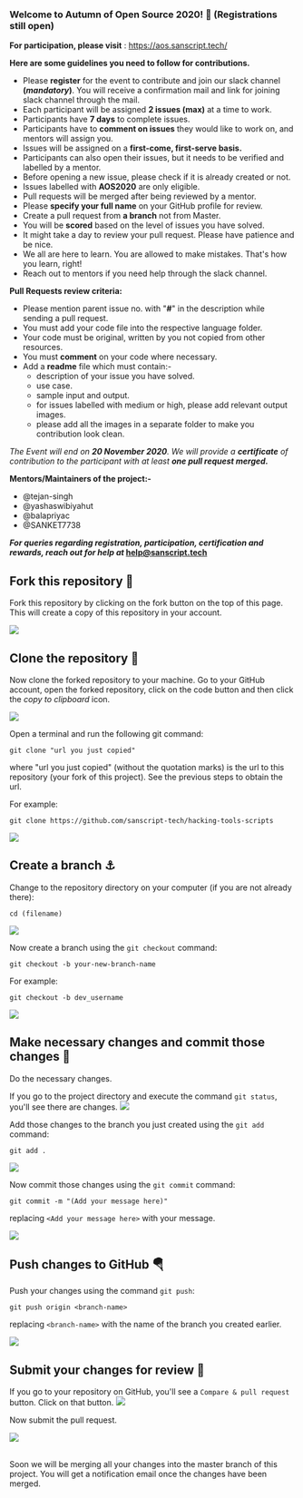 ### Welcome to Autumn of Open Source 2020! 🤗 (Registrations still open)

**For participation, please visit** : https://aos.sanscript.tech/

**Here are some guidelines you need to follow for contributions.**

- Please **register** for the event to contribute and join our slack channel  **(_mandatory_)**. You will receive a confirmation mail and link for joining slack channel through the mail.
- Each participant will be assigned **2 issues (max)** at a time to work.
- Participants have **7 days** to complete issues.
- Participants have to **comment on issues** they would like to work on, and mentors will assign you.
- Issues will be assigned on a **first-come, first-serve basis.**
- Participants can also open their issues, but it needs to be verified and labelled by a mentor.
- Before opening a new issue, please check if it is already created or not.
- Issues labelled with **AOS2020** are only eligible.
- Pull requests will be merged after being reviewed by a mentor.
- Please **specify your full name** on your GitHub profile for review.
- Create a pull request from **a branch** not from Master.
- You will be **scored** based on the level of issues you have solved.
- It might take a day to review your pull request. Please have patience and be nice.
- We all are here to learn. You are allowed to make mistakes. That's how you learn, right!
- Reach out to mentors if you need help through the slack channel.

**Pull Requests review criteria:**
- Please mention parent issue no. with "**#**" in the description while sending a pull request.
- You must add your code file into the respective language folder.
- Your code must be original, written by you not copied from other resources.
- You must **comment** on your code where necessary.
- Add a **readme** file which must contain:-
  - description of your issue you have solved.
  - use case.
  - sample input and output.
  - for issues labelled with medium or high, please add relevant output images.
  - please add all the images in a separate folder to make you contribution look clean.

_The Event will end on **20 November 2020**.
We will provide a **certificate** of contribution to the participant with at least **one pull request merged.**_

**Mentors/Maintainers of the project:-** 
- @tejan-singh 
- @yashaswibiyahut 
- @balapriyac 
- @SANKET7738

**_For queries regarding registration, participation, certification and rewards, reach out for help at_ 
help@sanscript.tech**

## Fork this repository 🚀

Fork this repository by clicking on the fork button on the top of this page.
This will create a copy of this repository in your account.

<img src="https://user-images.githubusercontent.com/56690856/96425111-453c6380-1219-11eb-80f4-f46a0371ed2e.png">

## Clone the repository 🏁

Now clone the forked repository to your machine. Go to your GitHub account, open the forked repository, click on the code button and then click the _copy to clipboard_ icon.

<img src="https://user-images.githubusercontent.com/56690856/96425484-b24ff900-1219-11eb-9cf0-58053ee8b758.png">

Open a terminal and run the following git command:

```
git clone "url you just copied"
```

where "url you just copied" (without the quotation marks) is the url to this repository (your fork of this project). See the previous steps to obtain the url.

For example:

```
git clone https://github.com/sanscript-tech/hacking-tools-scripts
```

<img src="https://user-images.githubusercontent.com/56690856/96425961-3ace9980-121a-11eb-8516-8235782e86f9.png">

## Create a branch ⚓

Change to the repository directory on your computer (if you are not already there):

```
cd (filename)
```

<img src="https://user-images.githubusercontent.com/56690856/96426111-6ea9bf00-121a-11eb-90e3-8ccc7183a6c0.png">

Now create a branch using the `git checkout` command:

```
git checkout -b your-new-branch-name
```

For example:

```
git checkout -b dev_username
```

<img src="https://user-images.githubusercontent.com/56690856/96426659-2a6aee80-121b-11eb-81f3-d616ae00229d.png">

## Make necessary changes and commit those changes 🚏

Do the necessary changes.

If you go to the project directory and execute the command `git status`, you'll see there are changes.
<img src="https://user-images.githubusercontent.com/56690856/96426834-6736e580-121b-11eb-9211-8b26715921ae.png">

Add those changes to the branch you just created using the `git add` command:

```
git add .
```

<img src="https://user-images.githubusercontent.com/56690856/96427459-34412180-121c-11eb-9fa1-72cdaeae61f3.png">

Now commit those changes using the `git commit` command:

```
git commit -m "(Add your message here)"
```

replacing `<Add your message here>` with your message.

<img src="https://user-images.githubusercontent.com/56690856/96427464-35724e80-121c-11eb-91c2-20001f5def5a.png">

## Push changes to GitHub 🪂

Push your changes using the command `git push`:

```
git push origin <branch-name>
```

replacing `<branch-name>` with the name of the branch you created earlier.

<img src="https://user-images.githubusercontent.com/56690856/96427466-360ae500-121c-11eb-9c02-e201906a0a72.png">

## Submit your changes for review 🚩

If you go to your repository on GitHub, you'll see a `Compare & pull request` button. Click on that button.
<img src="https://user-images.githubusercontent.com/56690856/96427945-ce08ce80-121c-11eb-9223-a120c7d72541.png">

Now submit the pull request.

<img src="https://user-images.githubusercontent.com/56690856/96427954-cfd29200-121c-11eb-90f7-1f4ea2f8342f.png"><br><br>

Soon we will be merging all your changes into the master branch of this project. You will get a notification email once the changes have been merged.
